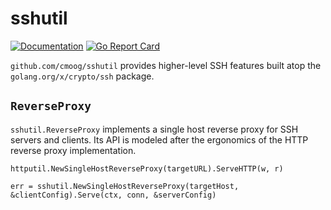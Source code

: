 # sshutil

[![Documentation](https://godoc.org/github.com/cmoog/sshutil?status.svg)](https://pkg.go.dev/github.com/cmoog/sshutil)
[![Go Report Card](https://goreportcard.com/badge/github.com/cmoog/sshutil)](https://goreportcard.com/report/github.com/cmoog/sshutil)

`github.com/cmoog/sshutil` provides higher-level SSH features built
atop the `golang.org/x/crypto/ssh` package.

## `ReverseProxy`

`sshutil.ReverseProxy` implements a single host reverse proxy
for SSH servers and clients. Its API is modeled after the ergonomics
of the HTTP reverse proxy implementation.

```golang
httputil.NewSingleHostReverseProxy(targetURL).ServeHTTP(w, r)

err = sshutil.NewSingleHostReverseProxy(targetHost, &clientConfig).Serve(ctx, conn, &serverConfig)
```
